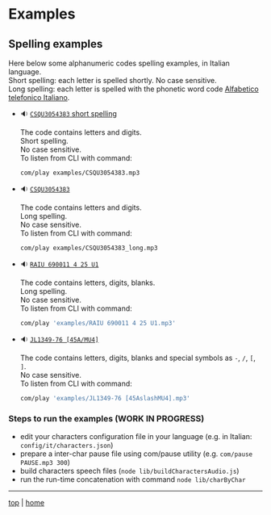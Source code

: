 # Examples

## Spelling examples 

Here below some alphanumeric codes spelling examples, in Italian language.<br>
Short spelling: each letter is spelled shortly. No case sensitive.<br>
Long spelling: each letter is spelled with the phonetic word code 
[Alfabetico telefonico Italiano](https://it.wikipedia.org/wiki/Alfabeto_telefonico_italiano). 

- 🔉 [`CSQU3054383` short spelling](CSQU3054383.mp3)
 
  The code contains letters and digits.<br>
  Short spelling.<br>
  No case sensitive.<br>
  To listen from CLI with command: 
  ```bash
  com/play examples/CSQU3054383.mp3
  ```

- 🔉 [`CSQU3054383`](CSQU3054383_long.mp3)

  The code contains letters and digits.<br> 
  Long spelling.<br> 
  No case sensitive.<br>
  To listen from CLI with command: 
  ```bash
  com/play examples/CSQU3054383_long.mp3
  ```

- 🔉 [`RAIU 690011 4 25 U1`](RAIU%20690011%204%2025%20U1.mp3)
 
  The code contains letters, digits, blanks.<br>
  Long spelling.<br>
  No case sensitive.<br>
  To listen from CLI with command: 
  ```bash
  com/play 'examples/RAIU 690011 4 25 U1.mp3'
  ```

- 🔉 [`JL1349-76 [45A/MU4]`](JL1349-76%20%5B45AslashMU4%5D.mp3)
 
  The code contains letters, digits, blanks and special symbols as `-`, `/`, `[`, `]`.<br>
  No case sensitive.<br>
  To listen from CLI with command: 
  ```bash
  com/play 'examples/JL1349-76 [45AslashMU4].mp3'
  ```

### Steps to run the examples (WORK IN PROGRESS)

- edit your characters configuration file in your language (e.g. in Italian: `config/it/characters.json`)
- prepare a inter-char pause file using com/pause utility (e.g. `com/pause PAUSE.mp3 300`)
- build characters speech files (`node lib/buildCharactersAudio.js`)
- run the run-time concatenation with command `node lib/charByChar`

---

[top](#) | [home](../README.md)

